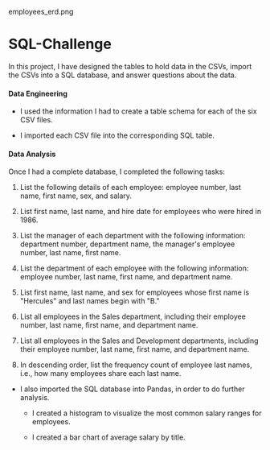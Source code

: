 employees_erd.png

# SQL-Challenge

In this project, I have designed the tables to hold data in the CSVs, import the CSVs into a SQL database, and answer questions about the data.

#### Data Engineering

* I used the information I had to create a table schema for each of the six CSV files.

* I imported each CSV file into the corresponding SQL table.

#### Data Analysis

Once I had a complete database, I completed the following tasks:

1. List the following details of each employee: employee number, last name, first name, sex, and salary.

2. List first name, last name, and hire date for employees who were hired in 1986.

3. List the manager of each department with the following information: department number, department name, the manager's employee number, last name, first name.

4. List the department of each employee with the following information: employee number, last name, first name, and department name.

5. List first name, last name, and sex for employees whose first name is "Hercules" and last names begin with "B."

6. List all employees in the Sales department, including their employee number, last name, first name, and department name.

7. List all employees in the Sales and Development departments, including their employee number, last name, first name, and department name.

8. In descending order, list the frequency count of employee last names, i.e., how many employees share each last name.

* I also imported the SQL database into Pandas, in order to do further analysis.
    
    - I created a histogram to visualize the most common salary ranges for employees.

    - I created a bar chart of average salary by title.

